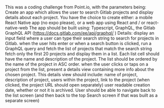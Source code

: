 This was a coding challenge from Point.io, with the parameters being:
Create an app which allows the user to search Gitlab projects and display details about each project.
You have the choice to create either:
a mobile React Native app (no expo please), or
a web app using React and / or react-native-web
The app should be built using:
Typescript,
GraphQL,
the Gitlab GraphQL API (https://docs.gitlab.com/ee/api/graphql/ )
Details:
display an input field where a user can type their search string to search for projects in Gitlab.
when the user hits enter or when a search button is clicked, run a GraphQL query and fetch the list of projects that match the search
string
fetch only the first 20 projects and display them in a list. Each list cell should have the name and description of the project. The list
should be ordered by the name of the project in ASC order.
when the user clicks or taps on a project from the list, present a details view containing more info about the chosen project. This details
view should include:
name of project,
description of project,
users within the project,
link to the project (when clicked, the project URL should open separately)
user readable creation date,
whether or not it is archived.
User should be able to navigate back to the list screen (and then back to the top Search screen if that was built as a separate screen)
